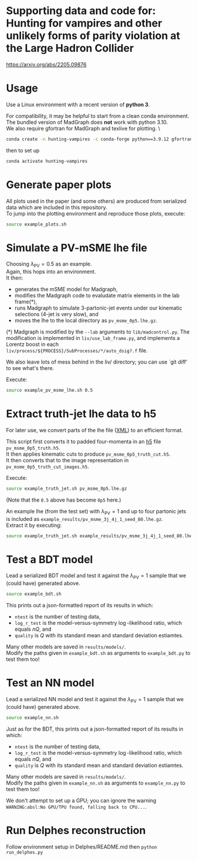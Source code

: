 # Supporting data and code for:<br>Hunting for vampires and other unlikely forms of parity violation at the Large Hadron Collider
https://arxiv.org/abs/2205.09876

# Usage
Use a Linux environment with a recent version of **python 3**.

For compatibility, it may be helpful to start from a clean conda environment. \
The bundled version of MadGraph does **not** work with python 3.10. \
We also require gfortran for MadGraph and texlive for plotting. \
```bash
conda create -n hunting-vampires -c conda-forge python==3.9.12 gfortran==12.1.0 texlive-core==20180414
```
then to set up
```bash
conda activate hunting-vampires
```

# Generate paper plots
All plots used in the paper (and some others) are produced from serialized data
which are included in this repository. \
To jump into the plotting environment and reproduce those plots, execute:
```bash
source example_plots.sh
```

# Simulate a PV-mSME lhe file
Choosing $\lambda_\textrm{PV} = 0.5$ as an example. \
Again, this hops into an environment. \
It then:
* generates the mSME model for Madgraph,
* modifies the Madgraph code to evaludate matrix elements in the lab frame(*),
* runs Madgraph to simulate 3-partonic-jet events under our kinematic selections (4-jet is very slow), and
* moves the lhe to the local directory as `pv_msme_0p5.lhe.gz`.

(*) Madgraph is modified by the `--lab` arguments to `lib/madcontrol.py`.
The modification is implemented in `liv/use_lab_frame.py`,
and implements a Lorentz boost in each `liv/process/${PROCESS}/SubProcesses/*/auto_dsig?.f` file.

We also leave lots of mess behind in the liv/ directory; you can use `git diff' to see what's there.

Execute:
```bash
source example_pv_msme_lhe.sh 0.5
```

# Extract truth-jet lhe data to h5
For later use, we convert parts of the lhe file
([XML](http://harmful.cat-v.org/software/xml/)) to an efficient format.

This script first converts it to padded four-momenta in an
[h5](http://www.h5py.org/) file `pv_msme_0p5_truth.h5`. \
It then applies kinematic cuts to produce `pv_msme_0p5_truth_cut.h5`. \
It then converts that to the image representation in `pv_msme_0p5_truth_cut_images.h5`.

Execute:
```bash
source example_truth_jet.sh pv_msme_0p5.lhe.gz
```
(Note that the `0.5` above has become `0p5` here.)

An example lhe (from the test set) with $\lambda_\textrm{PV} = 1$ and up to four partonic jets
is included as `example_results/pv_msme_3j_4j_1_seed_80.lhe.gz`. \
Extract it by executing:
```bash
source example_truth_jet.sh example_results/pv_msme_3j_4j_1_seed_80.lhe.gz
```

# Test a BDT model
Lead a serialized BDT model and test it against the $\lambda_\textrm{PV} = 1$
sample that we (could have) generated above.
```bash
source example_bdt.sh
```
This prints out a json-formatted report of its results in which:
* `ntest` is the number of testing data,
* `log_r_test` is the model-versus-symmetry $\log$-likelihood ratio, which equals $nQ$, and
* `quality` is $Q$ with its standard mean and standard deviation estiamtes.

Many other models are saved in `results/models/`. \
Modify the paths given in `example_bdt.sh` as arguments to `example_bdt.py` to test them too!

# Test an NN model
Lead a serialized NN model and test it against the $\lambda_\textrm{PV} = 1$
sample that we (could have) generated above.
```bash
source example_nn.sh
```
Just as for the BDT, this prints out a json-formatted report of its results in which:
* `ntest` is the number of testing data,
* `log_r_test` is the model-versus-symmetry $\log$-likelihood ratio, which equals $nQ$, and
* `quality` is $Q$ with its standard mean and standard deviation estiamtes.

Many other models are saved in `results/models/`. \
Modify the paths given in `example_nn.sh` as arguments to `example_nn.py` to test them too!

We don't attempt to set up a GPU; you can ignore the warning
`WARNING:absl:No GPU/TPU found, falling back to CPU...`.


# Run Delphes reconstruction
Follow environment setup in Delphes/README.md then
```python run_delphes.py```
